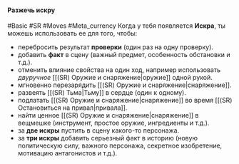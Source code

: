 #### **Разжечь искру**

#Basic #SR #Moves #Meta_currency 
Когда у тебя появляется **Искра**, ты можешь использовать ее для того, чтобы:
- перебросить результат **проверки** (один раз на одну проверку).
- добавить **факт** в сцену (важный предмет, особенность обстановки и т.д.).
- отменить влияние свойства на один ход, например использовать *двуручное* [[(SR) Оружие и снаряжение|оружие]] одной рукой.
- мгновенно перезарядить [[(SR) Оружие и снаряжение|снаряжение]].
- развеять [[(SR) Тьма|Тьму]] в сердце (один к одному).
- подлатать [[(SR) Оружие и снаряжение|снаряжение]] во время [[(SR) Остановиться на привал|привала]].
- найти ценное [[(SR) Оружие и снаряжение|снаряжение]] в вещмешке (инструмент, простое оружие, ингредиенты и т.д.).
- за **две искры** пустить в сцену какого-то персонажа.
- за **три искры** добавить серьезный факт в историю (новую политическую силу, важного персонажа, секретное изобретение, мотивацию антагонистов и т.д.).